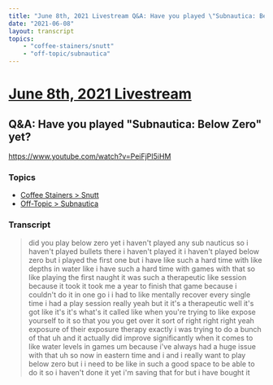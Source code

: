 ```yaml
---
title: "June 8th, 2021 Livestream Q&A: Have you played \"Subnautica: Below Zero\" yet?"
date: "2021-06-08"
layout: transcript
topics:
    - "coffee-stainers/snutt"
    - "off-topic/subnautica"
---
```

# [June 8th, 2021 Livestream](../2021-06-08.md)
## Q&A: Have you played "Subnautica: Below Zero" yet?
https://www.youtube.com/watch?v=PeiFjPI5iHM

### Topics
* [Coffee Stainers > Snutt](../topics/coffee-stainers/snutt.md)
* [Off-Topic > Subnautica](../topics/off-topic/subnautica.md)

### Transcript

> did you play below zero yet i haven't played any sub nauticus so i haven't played bullets there i haven't played it i haven't played below zero but i played the first one but i have like such a hard time with like depths in water like i have such a hard time with games with that so like playing the first naught it was such a therapeutic like session because it took it took me a year to finish that game because i couldn't do it in one go i i had to like mentally recover every single time i had a play session really yeah but it it's a therapeutic well it's got like it's it's what's it called like when you're trying to like expose yourself to it so that you you get over it sort of right right right yeah exposure of their exposure therapy exactly i was trying to do a bunch of that uh and it actually did improve significantly when it comes to like water levels in games um because i've always had a huge issue with that uh so now in eastern time and i and i really want to play below zero but i i need to be like in such a good space to be able to do it so i haven't done it yet i'm saving that for but i have bought it
